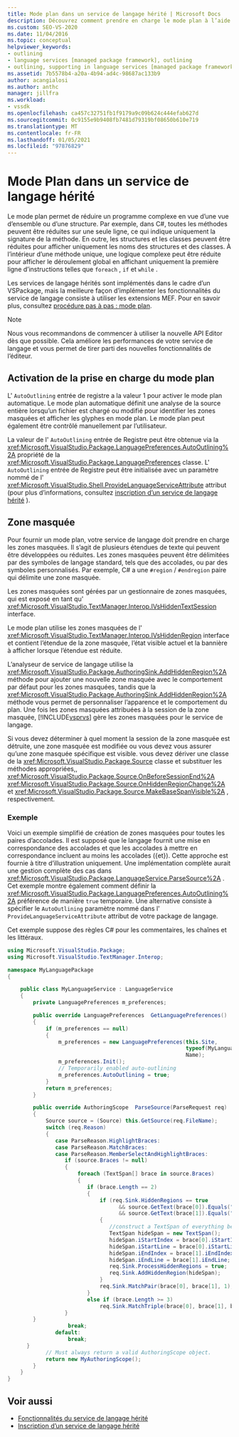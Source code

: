 ```yaml
---
title: Mode plan dans un service de langage hérité | Microsoft Docs
description: Découvrez comment prendre en charge le mode plan à l’aide de l’implémentation de régions masquées dans un service de langage hérité.
ms.custom: SEO-VS-2020
ms.date: 11/04/2016
ms.topic: conceptual
helpviewer_keywords:
- outlining
- language services [managed package framework], outlining
- outlining, supporting in language services [managed package framework]
ms.assetid: 7b5578b4-a20a-4b94-ad4c-98687ac133b9
author: acangialosi
ms.author: anthc
manager: jillfra
ms.workload:
- vssdk
ms.openlocfilehash: ca457c32751fb1f9179a9c09b624c444efab627d
ms.sourcegitcommit: 0c9155e9b9408fb7481d79319bf08650b610e719
ms.translationtype: MT
ms.contentlocale: fr-FR
ms.lasthandoff: 01/05/2021
ms.locfileid: "97876829"
---
```

# <a name="outlining-in-a-legacy-language-service"></a>Mode Plan dans un service de langage hérité
Le mode plan permet de réduire un programme complexe en vue d’une vue d’ensemble ou d’une structure. Par exemple, dans C#, toutes les méthodes peuvent être réduites sur une seule ligne, ce qui indique uniquement la signature de la méthode. En outre, les structures et les classes peuvent être réduites pour afficher uniquement les noms des structures et des classes. À l’intérieur d’une méthode unique, une logique complexe peut être réduite pour afficher le déroulement global en affichant uniquement la première ligne d’instructions telles que `foreach` , `if` et `while` .

 Les services de langage hérités sont implémentés dans le cadre d’un VSPackage, mais la meilleure façon d’implémenter les fonctionnalités du service de langage consiste à utiliser les extensions MEF. Pour en savoir plus, consultez [procédure pas à pas : mode plan](../../extensibility/walkthrough-outlining.md).

> [!NOTE]
> Nous vous recommandons de commencer à utiliser la nouvelle API Editor dès que possible. Cela améliore les performances de votre service de langage et vous permet de tirer parti des nouvelles fonctionnalités de l’éditeur.

## <a name="enabling-support-for-outlining"></a>Activation de la prise en charge du mode plan
 L' `AutoOutlining` entrée de registre a la valeur 1 pour activer le mode plan automatique. Le mode plan automatique définit une analyse de la source entière lorsqu’un fichier est chargé ou modifié pour identifier les zones masquées et afficher les glyphes en mode plan. Le mode plan peut également être contrôlé manuellement par l’utilisateur.

 La valeur de l' `AutoOutlining` entrée de Registre peut être obtenue via la <xref:Microsoft.VisualStudio.Package.LanguagePreferences.AutoOutlining%2A> propriété de la <xref:Microsoft.VisualStudio.Package.LanguagePreferences> classe. L' `AutoOutlining` entrée de Registre peut être initialisée avec un paramètre nommé de l' <xref:Microsoft.VisualStudio.Shell.ProvideLanguageServiceAttribute> attribut (pour plus d’informations, consultez [inscription d’un service de langage hérité](../../extensibility/internals/registering-a-legacy-language-service1.md) ).

## <a name="the-hidden-region"></a>Zone masquée
 Pour fournir un mode plan, votre service de langage doit prendre en charge les zones masquées. Il s’agit de plusieurs étendues de texte qui peuvent être développées ou réduites. Les zones masquées peuvent être délimitées par des symboles de langage standard, tels que des accolades, ou par des symboles personnalisés. Par exemple, C# a une `#region` / `#endregion` paire qui délimite une zone masquée.

 Les zones masquées sont gérées par un gestionnaire de zones masquées, qui est exposé en tant qu' <xref:Microsoft.VisualStudio.TextManager.Interop.IVsHiddenTextSession> interface.

 Le mode plan utilise les zones masquées de l' <xref:Microsoft.VisualStudio.TextManager.Interop.IVsHiddenRegion> interface et contient l’étendue de la zone masquée, l’état visible actuel et la bannière à afficher lorsque l’étendue est réduite.

 L’analyseur de service de langage utilise la <xref:Microsoft.VisualStudio.Package.AuthoringSink.AddHiddenRegion%2A> méthode pour ajouter une nouvelle zone masquée avec le comportement par défaut pour les zones masquées, tandis que la <xref:Microsoft.VisualStudio.Package.AuthoringSink.AddHiddenRegion%2A> méthode vous permet de personnaliser l’apparence et le comportement du plan. Une fois les zones masquées attribuées à la session de la zone masquée, [!INCLUDE[vsprvs](../../code-quality/includes/vsprvs_md.md)] gère les zones masquées pour le service de langage.

 Si vous devez déterminer à quel moment la session de la zone masquée est détruite, une zone masquée est modifiée ou vous devez vous assurer qu’une zone masquée spécifique est visible. vous devez dériver une classe de la <xref:Microsoft.VisualStudio.Package.Source> classe et substituer les méthodes appropriées,, <xref:Microsoft.VisualStudio.Package.Source.OnBeforeSessionEnd%2A> <xref:Microsoft.VisualStudio.Package.Source.OnHiddenRegionChange%2A> et <xref:Microsoft.VisualStudio.Package.Source.MakeBaseSpanVisible%2A> , respectivement.

### <a name="example"></a>Exemple
 Voici un exemple simplifié de création de zones masquées pour toutes les paires d’accolades. Il est supposé que le langage fournit une mise en correspondance des accolades et que les accolades à mettre en correspondance incluent au moins les accolades ({et}). Cette approche est fournie à titre d’illustration uniquement. Une implémentation complète aurait une gestion complète des cas dans <xref:Microsoft.VisualStudio.Package.LanguageService.ParseSource%2A> . Cet exemple montre également comment définir la <xref:Microsoft.VisualStudio.Package.LanguagePreferences.AutoOutlining%2A> préférence de manière `true` temporaire. Une alternative consiste à spécifier le `AutoOutlining` paramètre nommé dans l' `ProvideLanguageServiceAttribute` attribut de votre package de langage.

 Cet exemple suppose des règles C# pour les commentaires, les chaînes et les littéraux.

```csharp
using Microsoft.VisualStudio.Package;
using Microsoft.VisualStudio.TextManager.Interop;

namespace MyLanguagePackage
{

    public class MyLanguageService : LanguageService
    {
        private LanguagePreferences m_preferences;

        public override LanguagePreferences  GetLanguagePreferences()
        {
            if (m_preferences == null)
            {
                m_preferences = new LanguagePreferences(this.Site,
                                                        typeof(MyLanguageService).GUID,
                                                        Name);
                m_preferences.Init();
                // Temporarily enabled auto-outlining
                m_preferences.AutoOutlining = true;
            }
            return m_preferences;
        }

        public override AuthoringScope  ParseSource(ParseRequest req)
        {
            Source source = (Source) this.GetSource(req.FileName);
            switch (req.Reason)
            {
               case ParseReason.HighlightBraces:
               case ParseReason.MatchBraces:
               case ParseReason.MemberSelectAndHighlightBraces:
                  if (source.Braces != null)
                  {
                      foreach (TextSpan[] brace in source.Braces)
                      {
                         if (brace.Length == 2)
                         {
                             if (req.Sink.HiddenRegions == true
                                   && source.GetText(brace[0]).Equals("{")
                                   && source.GetText(brace[1]).Equals("}"))
                             {
                                //construct a TextSpan of everything between the braces
                                TextSpan hideSpan = new TextSpan();
                                hideSpan.iStartIndex = brace[0].iStartIndex;
                                hideSpan.iStartLine = brace[0].iStartLine;
                                hideSpan.iEndIndex = brace[1].iEndIndex;
                                hideSpan.iEndLine = brace[1].iEndLine;
                                req.Sink.ProcessHiddenRegions = true;
                                req.Sink.AddHiddenRegion(hideSpan);
                             }
                             req.Sink.MatchPair(brace[0], brace[1], 1);
                         }
                         else if (brace.Length >= 3)
                             req.Sink.MatchTriple(brace[0], brace[1], brace[2], 1);
                  }
        }
                   break;
               default:
                   break;
      }
            // Must always return a valid AuthoringScope object.
            return new MyAuthoringScope();
        }
    }
}
```

## <a name="see-also"></a>Voir aussi
- [Fonctionnalités du service de langage hérité](../../extensibility/internals/legacy-language-service-features1.md)
- [Inscription d’un service de langage hérité](../../extensibility/internals/registering-a-legacy-language-service1.md)
